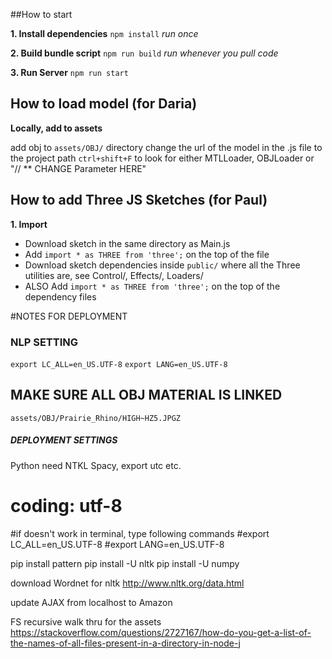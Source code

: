 
##How to start

**1. Install dependencies**
`npm install` *run once*

**2. Build bundle script**
`npm run build` *run whenever you pull code*

**3. Run Server**
`npm run start`


## How to load model (for Daria)

**Locally, add to assets**

add obj to `assets/OBJ/` directory
change the url of the model in the .js file to the project path
`ctrl+shift+F` to look for either MTLLoader, OBJLoader or "// ** CHANGE Parameter HERE"  


## How to add Three JS Sketches (for Paul)
**1. Import**
 - Download sketch in the same directory as Main.js
 - Add `import * as THREE from 'three';` on the top of the file
 - Download sketch dependencies inside `public/` where all the Three utilities are, see Control/, Effects/, Loaders/
 - ALSO Add `import * as THREE from 'three';` on the top of the dependency files

#NOTES FOR DEPLOYMENT

### NLP SETTING
`export LC_ALL=en_US.UTF-8`
`export LANG=en_US.UTF-8`


## MAKE SURE ALL OBJ MATERIAL IS LINKED
`assets/OBJ/Prairie_Rhino/HIGH~HZ5.JPGZ`



##### DEPLOYMENT SETTINGS

Python need NTKL
Spacy, export utc etc.

# coding: utf-8
#if doesn't work in terminal, type following commands
#export LC_ALL=en_US.UTF-8
#export LANG=en_US.UTF-8


pip install pattern
pip install -U nltk
pip install -U numpy

download Wordnet for nltk
http://www.nltk.org/data.html


update AJAX from localhost to Amazon


FS recursive walk thru for the assets
https://stackoverflow.com/questions/2727167/how-do-you-get-a-list-of-the-names-of-all-files-present-in-a-directory-in-node-j
